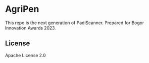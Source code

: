 # AgriPen

This repo is the next generation of PadiScanner. Prepared for Bogor Innovation Awards 2023.

## License

Apache License 2.0
